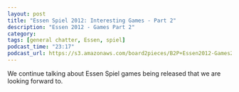 ```yaml
---
layout: post
title: "Essen Spiel 2012: Interesting Games - Part 2"
description: "Essen 2012 - Games Part 2"
category: 
tags: [general chatter, Essen, spiel]
podcast_time: "23:17"
podcast_url: https://s3.amazonaws.com/board2pieces/B2P+Essen2012-Games2.mp3
---
```


We continue talking about Essen Spiel games being released that we are looking forward to.
